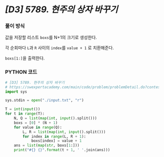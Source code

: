# *[D3] 5789. 현주의 상자 바꾸기*

### 풀이 방식

값을 저장할 리스트 `boxs`를 N+1의 크기로 생성한다. 

각 순회마다 `L`과 `R` 사이의 `index`를 `value + 1` 로 치환해준다.

 `boxs[1:]`을 출력한다.

### PYTHON 코드

```python
# [D3] 5789. 현주의 상자 바꾸기
# https://swexpertacademy.com/main/code/problem/problemDetail.do?contestProbId=AWYygN36Qn8DFAVm&categoryId=AWYygN36Qn8DFAVm&categoryType=CODE&problemTitle=%ED%98%84%EC%A3%BC%EC%9D%98&orderBy=FIRST_REG_DATETIME&selectCodeLang=ALL&select-1=&pageSize=10&pageIndex=1
import sys

sys.stdin = open("./input.txt", "r")

T = int(input())
for t in range(T):
    N, Q = list(map(int, input().split()))
    boxs = [0] * (N + 1)
    for value in range(Q):
        L, R = list(map(int, input().split()))
        for index in range(L, R + 1):
            boxs[index] = value + 1
    ans = list(map(str, boxs[1:]))
    print("#{} {}".format(t + 1, ' '.join(ans)))

```

